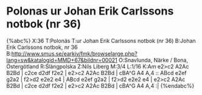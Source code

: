 # Polonas ur Johan Erik Carlssons notbok (nr 36)

{%abc%}
X:36
T:Polonäs
T:ur Johan Erik Carlssons notbok (nr 36)
B:Johan Erik Carlssons notbok, nr 36
B:http://www.smus.se/earkiv/fmk/browselarge.php?lang=sw&katalogid=MMD+67&bildnr=00021
O:Snavlunda, Närke / Bona, Östergötland
R:Slängpolska
Z:Nils Liberg
M:3/4
L:1/16
K:Am
e2>c2 A2Ac B2Bd | c2ce d2df f2e2 | e2>c2 A2Ac B2Bd | cBA^G A4 A,4 ::
ABcd e2ef g2a2 | f2>d2 e2e2 e4 | ABcd e2ef g2a2 | f2>d2 e2e2 e4 |
e2>c2 A2Ac B2Bd | c2ce d2df f2e2 | e2>c2 A2Ac B2Bd | cBA^G A4 A,4 :|
{%endabc%}

